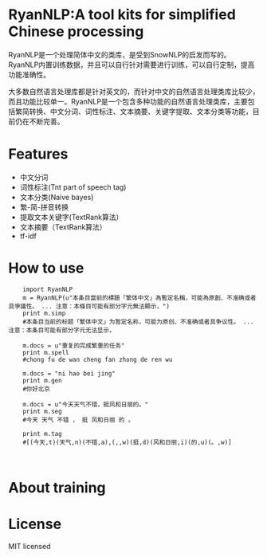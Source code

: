 RyanNLP:A tool kits for simplified Chinese processing
===
RyanNLP是一个处理简体中文的类库，是受到SnowNLP的启发而写的。RyanNLP内置训练数据，并且可以自行针对需要进行训练，可以自行定制，提高功能准确性。

大多数自然语言处理库都是针对英文的，而针对中文的自然语言处理类库比较少，而且功能比较单一。RyanNLP是一个包含多种功能的自然语言处理类库，主要包括繁简转换、中文分词、词性标注、文本摘要、关键字提取、文本分类等功能，目前仍在不断完善。

Features
===
* 中文分词
* 词性标注(Tnt part of speech tag)
* 文本分类(Naive bayes)
* 繁-简-拼音转换
* 提取文本关键字(TextRank算法）
* 文本摘要（TextRank算法）
* tf-idf

How to use
===

```
    import RyanNLP
    m = RyanNLP(u"本条目當前的標題「繁体中文」為暫定名稱，可能為原創、不准确或者具爭議性。 ... 注意：本條目可能有部分字元無法顯示，")
    print m.simp 
    #本条目当前的标题「繁体中文」为暂定名称，可能为原创、不准确或者具争议性。 ... 注意：本条目可能有部分字元无法显示，
    
    m.docs = u"重复的完成繁重的任务"
    print m.spell
    #chong fu de wan cheng fan zhong de ren wu
    
    m.docs = "ni hao bei jing"
    print m.gen
    #你好北京
    
    m.docs = u"今天天气不错，挺风和日丽的。"
    print m.seg
    #今天 天气 不错 ， 挺 风和日丽 的 。
    
    print m.tag
    #[(今天,t)(天气,n)(不错,a),(,,w)(挺,d)(风和日丽,i)(的,u)(。,w)]
    
    

```


About training
===

License
===
MIT licensed
